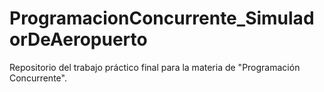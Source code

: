 # ProgramacionConcurrente_SimuladorDeAeropuerto
Repositorio del trabajo práctico final para la materia de "Programación Concurrente".
